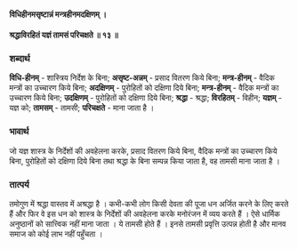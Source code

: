 #### विधिहीनमसृष्टान्नं मन्त्रहीनमदक्षिणम् ।
#### श्रद्धाविरहितं यज्ञं तामसं परिचक्षते ॥ १३ ॥

### शब्दार्थ

**विधि-हीनम्** - शास्त्रिय निर्देश के बिना; **असृष्ट-अन्नम्** - प्रसाद वितरण किये बिना; **मन्त्र-हीनम्** - वैदिक मन्त्रों का उच्चारण किये बिना; **अदक्षिणम्** - पुरोहितों को दक्षिणा दिये बिना; **मन्त्र-हीनम्** - वैदिक मन्त्रों का उच्चारण किये बिना; **उदक्षिणम्** - पुरोहितों को दक्षिणा दिये बिना; **श्रद्धा** - श्रद्धा; **विरहितम्** - विहीन; **यज्ञम्** - यज्ञ को; **तामसम्** - तामसी; **परिचक्षते** - माना जाता है ।

### भावार्थ

जो यज्ञ शास्त्र के निर्देशों की अवहेलना करके, प्रसाद वितरण किये बिना, वैदिक मन्त्रों का उच्चारण किये बिना, पुरोहितों को दक्षिणा दिये बिना तथा श्रद्धा के बिना सम्पन्न किया जाता है, वह तामसी माना जाता है ।

### तात्पर्य

तमोगुण में श्रद्धा वास्तव में अश्रद्धा है । कभी-कभी लोग किसी देवता की पूजा धन अर्जित करने के लिए करते हैं और फिर वे इस धन को शास्त्र के निर्देशों की अवहेलना करके मनोरंजन में व्यय करते हैं । ऐसे धार्मिक अनुष्ठानों को सात्त्विक नहीं माना जाता । ये तामसी होते हैं । इनसे तामसी प्रवृत्ति उत्पन्न होती है और मानव समाज को कोई लाभ नहीं पहुँचता ।